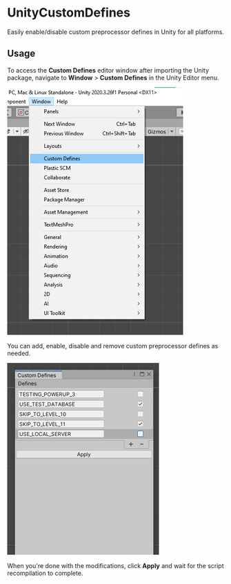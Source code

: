 # UnityCustomDefines

Easily enable/disable custom preprocessor defines in Unity for all platforms.

## Usage

To access the **Custom Defines** editor window after importing the Unity package, navigate to **Window** > **Custom Defines** in the Unity Editor menu.

![The location of the editor window in the Unity Editor](Media/unity-editor-location.png)

You can add, enable, disable and remove custom preprocessor defines as needed.

![The Custom Defines editor window](Media/custom-defines-window.png)

When you're done with the modifications, click **Apply** and wait for the script recompilation to complete.
